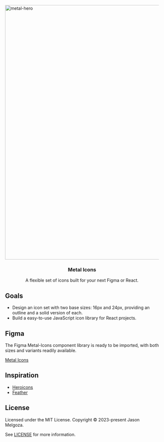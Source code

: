 <img width="830" alt="metal-hero" src="https://github.com/jasonmelgoza/metal-icons/assets/89980/ea6a51fc-e999-4427-b074-d9df321ca48c">

<h3 align="center">Metal Icons</h3>

<p align="center">
  A flexible set of icons built for your next Figma or React.
</p>

## Goals

- Design an icon set with two base sizes: 16px and 24px, providing an outline and a solid version of each.
- Build a easy-to-use JavaScript icon library for React projects.

## Figma

The Figma Metal-Icons component library is ready to be imported, with both sizes and variants readily available.

[Metal Icons](https://www.figma.com/community/file/1275692756020345515/Metal-Icons)

## Inspiration

- [Heroicons](https://heroicons.com/)
- [Feather](https://feathericons.com/)

## License

Licensed under the MIT License. Copyright © 2023-present Jason Melgoza.

See [LICENSE](./LICENSE) for more information.
